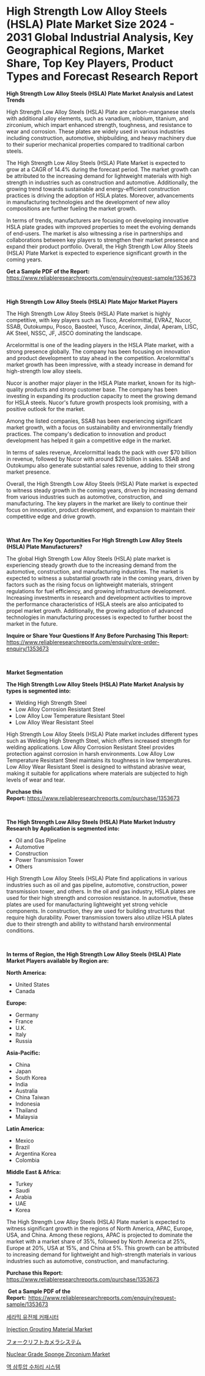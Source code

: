 <p><h1>High Strength Low Alloy Steels (HSLA) Plate Market Size 2024 - 2031 Global Industrial Analysis, Key Geographical Regions, Market Share, Top Key Players, Product Types and Forecast Research Report</h1></p><p><strong>High Strength Low Alloy Steels (HSLA) Plate Market Analysis and Latest Trends</strong></p>
<p><p>High Strength Low Alloy Steels (HSLA) Plate are carbon-manganese steels with additional alloy elements, such as vanadium, niobium, titanium, and zirconium, which impart enhanced strength, toughness, and resistance to wear and corrosion. These plates are widely used in various industries including construction, automotive, shipbuilding, and heavy machinery due to their superior mechanical properties compared to traditional carbon steels.</p><p>The High Strength Low Alloy Steels (HSLA) Plate Market is expected to grow at a CAGR of 14.4% during the forecast period. The market growth can be attributed to the increasing demand for lightweight materials with high strength in industries such as construction and automotive. Additionally, the growing trend towards sustainable and energy-efficient construction practices is driving the adoption of HSLA plates. Moreover, advancements in manufacturing technologies and the development of new alloy compositions are further fueling the market growth.</p><p>In terms of trends, manufacturers are focusing on developing innovative HSLA plate grades with improved properties to meet the evolving demands of end-users. The market is also witnessing a rise in partnerships and collaborations between key players to strengthen their market presence and expand their product portfolio. Overall, the High Strength Low Alloy Steels (HSLA) Plate Market is expected to experience significant growth in the coming years.</p></p>
<p><strong>Get a Sample PDF of the Report:&nbsp;</strong> <a href="https://www.reliableresearchreports.com/enquiry/request-sample/1353673">https://www.reliableresearchreports.com/enquiry/request-sample/1353673</a></p>
<p>&nbsp;</p>
<p><strong>High Strength Low Alloy Steels (HSLA) Plate Major Market Players</strong></p>
<p><p>The High Strength Low Alloy Steels (HSLA) Plate market is highly competitive, with key players such as Tisco, Arcelormittal, EVRAZ, Nucor, SSAB, Outokumpu, Posco, Baosteel, Yusco, Acerinox, Jindal, Aperam, LISC, AK Steel, NSSC, JF, JISCO dominating the landscape.</p><p>Arcelormittal is one of the leading players in the HSLA Plate market, with a strong presence globally. The company has been focusing on innovation and product development to stay ahead in the competition. Arcelormittal's market growth has been impressive, with a steady increase in demand for high-strength low alloy steels.</p><p>Nucor is another major player in the HSLA Plate market, known for its high-quality products and strong customer base. The company has been investing in expanding its production capacity to meet the growing demand for HSLA steels. Nucor's future growth prospects look promising, with a positive outlook for the market.</p><p>Among the listed companies, SSAB has been experiencing significant market growth, with a focus on sustainability and environmentally friendly practices. The company's dedication to innovation and product development has helped it gain a competitive edge in the market.</p><p>In terms of sales revenue, Arcelormittal leads the pack with over $70 billion in revenue, followed by Nucor with around $20 billion in sales. SSAB and Outokumpu also generate substantial sales revenue, adding to their strong market presence.</p><p>Overall, the High Strength Low Alloy Steels (HSLA) Plate market is expected to witness steady growth in the coming years, driven by increasing demand from various industries such as automotive, construction, and manufacturing. The key players in the market are likely to continue their focus on innovation, product development, and expansion to maintain their competitive edge and drive growth.</p></p>
<p>&nbsp;</p>
<p><strong>What Are The Key Opportunities For High Strength Low Alloy Steels (HSLA) Plate Manufacturers?</strong></p>
<p><p>The global High Strength Low Alloy Steels (HSLA) plate market is experiencing steady growth due to the increasing demand from the automotive, construction, and manufacturing industries. The market is expected to witness a substantial growth rate in the coming years, driven by factors such as the rising focus on lightweight materials, stringent regulations for fuel efficiency, and growing infrastructure development. Increasing investments in research and development activities to improve the performance characteristics of HSLA steels are also anticipated to propel market growth. Additionally, the growing adoption of advanced technologies in manufacturing processes is expected to further boost the market in the future.</p></p>
<p><strong>Inquire or Share Your Questions If Any Before Purchasing This Report:</strong> <a href="https://www.reliableresearchreports.com/enquiry/pre-order-enquiry/1353673">https://www.reliableresearchreports.com/enquiry/pre-order-enquiry/1353673</a></p>
<p>&nbsp;</p>
<p><strong>Market Segmentation</strong></p>
<p><strong>The High Strength Low Alloy Steels (HSLA) Plate Market Analysis by types is segmented into:</strong></p>
<p><ul><li>Welding High Strength Steel</li><li>Low Alloy Corrosion Resistant Steel</li><li>Low Alloy Low Temperature Resistant Steel</li><li>Low Alloy Wear Resistant Steel</li></ul></p>
<p><p>High Strength Low Alloy Steels (HSLA) Plate market includes different types such as Welding High Strength Steel, which offers increased strength for welding applications. Low Alloy Corrosion Resistant Steel provides protection against corrosion in harsh environments. Low Alloy Low Temperature Resistant Steel maintains its toughness in low temperatures. Low Alloy Wear Resistant Steel is designed to withstand abrasive wear, making it suitable for applications where materials are subjected to high levels of wear and tear.</p></p>
<p><strong>Purchase this Report:&nbsp;</strong><a href="https://www.reliableresearchreports.com/purchase/1353673">https://www.reliableresearchreports.com/purchase/1353673</a></p>
<p>&nbsp;</p>
<p><strong>The High Strength Low Alloy Steels (HSLA) Plate Market Industry Research by Application is segmented into:</strong></p>
<p><ul><li>Oil and Gas Pipeline</li><li>Automotive</li><li>Construction</li><li>Power Transmission Tower</li><li>Others</li></ul></p>
<p><p>High Strength Low Alloy Steels (HSLA) Plate find applications in various industries such as oil and gas pipeline, automotive, construction, power transmission tower, and others. In the oil and gas industry, HSLA plates are used for their high strength and corrosion resistance. In automotive, these plates are used for manufacturing lightweight yet strong vehicle components. In construction, they are used for building structures that require high durability. Power transmission towers also utilize HSLA plates due to their strength and ability to withstand harsh environmental conditions.</p></p>
<p>&nbsp;</p>
<p><strong>In terms of Region, the High Strength Low Alloy Steels (HSLA) Plate Market Players available by Region are:</strong></p>
<p>
    <p> <strong> North America: </strong>
        <ul>
            <li>United States</li>
            <li>Canada</li>
        </ul>
        </p> 
    <p> <strong> Europe: </strong>
        <ul>
            <li>Germany</li>
            <li>France</li>
            <li>U.K.</li>
            <li>Italy</li>
            <li>Russia</li>
        </ul>
        </p> 
    <p> <strong> Asia-Pacific: </strong>
        <ul>
            <li>China</li>
            <li>Japan</li>
            <li>South Korea</li>
            <li>India</li>
            <li>Australia</li>
            <li>China Taiwan</li>
            <li>Indonesia</li>
            <li>Thailand</li>
            <li>Malaysia</li>
        </ul>
        </p> 
    <p> <strong> Latin America: </strong>
        <ul>
            <li>Mexico</li>
            <li>Brazil</li>
            <li>Argentina Korea</li>
            <li>Colombia</li>
        </ul>
        </p> 
    <p> <strong> Middle East & Africa: </strong>
        <ul>
            <li>Turkey</li>
            <li>Saudi</li>
            <li>Arabia</li>
            <li>UAE</li>
            <li>Korea</li>
        </ul>
    </p>
    </p>
<p><p>The High Strength Low Alloy Steels (HSLA) Plate market is expected to witness significant growth in the regions of North America, APAC, Europe, USA, and China. Among these regions, APAC is projected to dominate the market with a market share of 35%, followed by North America at 25%, Europe at 20%, USA at 15%, and China at 5%. This growth can be attributed to increasing demand for lightweight and high-strength materials in various industries such as automotive, construction, and manufacturing.</p></p>
<p><strong>Purchase this Report: </strong><a href="https://www.reliableresearchreports.com/purchase/1353673">https://www.reliableresearchreports.com/purchase/1353673</a></p>
<p>&nbsp;<strong>Get a Sample PDF of the Report:&nbsp;&nbsp;</strong><a href="https://www.reliableresearchreports.com/enquiry/request-sample/1353673">https://www.reliableresearchreports.com/enquiry/request-sample/1353673</a></p>
<p><strong></strong></p>
<p><p><a href="https://medium.com/@joeyjohns20/%EC%84%B8%EB%9D%BC%EB%AF%B9-%EB%B6%80%ED%94%BC-%EC%BD%98%EB%8D%B4%EC%84%9C-%EC%8B%9C%EC%9E%A5-2031%EB%85%84%EA%B9%8C%EC%A7%80%EC%9D%98-%ED%8A%B8%EB%A0%8C%EB%93%9C-%EC%98%88%EC%B8%A1-%EB%B0%8F-%EA%B2%BD%EC%9F%81-%EB%B6%84%EC%84%9D-c07eb0c5e807">세라믹 유전체 커패시터</a></p><p><a href="https://github.com/yemakinde/Market-Research-Report-List-1/blob/main/injection-grouting-material-market.md">Injection Grouting Material Market</a></p><p><a href="https://medium.com/@susanjprice2023/%E3%83%95%E3%82%A9%E3%83%BC%E3%82%AF%E3%83%AA%E3%83%95%E3%83%88%E3%82%AB%E3%83%A1%E3%83%A9%E3%82%B7%E3%82%B9%E3%83%86%E3%83%A0%E5%B8%82%E5%A0%B4-2031%E5%B9%B4%E3%81%BE%E3%81%A7%E3%81%AE%E3%83%88%E3%83%AC%E3%83%B3%E3%83%89-%E4%BA%88%E6%B8%AC-%E7%AB%B6%E4%BA%89%E5%88%86%E6%9E%90-ee169937f0f4">フォークリフトカメラシステム</a></p><p><a href="https://github.com/jsmusil/Market-Research-Report-List-2/blob/main/nuclear-grade-sponge-zirconium-market.md">Nuclear Grade Sponge Zirconium Market</a></p><p><a href="https://medium.com/@joeyjohns20/%EC%97%AD%EC%82%BC%ED%88%AC-%EC%95%95%EC%A0%81%EC%88%98-%EC%B2%98%EB%A6%AC-%EC%8B%9C%EC%8A%A4%ED%85%9C-%EC%8B%9C%EC%9E%A5-%EC%A1%B0%EC%82%AC-%EB%B3%B4%EA%B3%A0%EC%84%9C-%EA%B7%B8-%EC%97%AD%EC%82%AC-%EB%B0%8F-2024%EB%85%84%EB%B6%80%ED%84%B0-2031%EB%85%84%EA%B9%8C%EC%A7%80%EC%9D%98-%EC%98%88%EC%B8%A1-1b0d2144be00">역 삼투압 수처리 시스템</a></p></p>